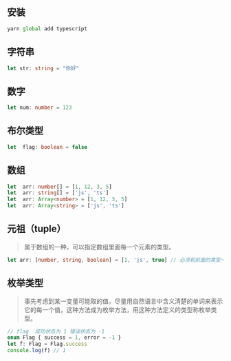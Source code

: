 ## 安装
```js
yarn global add typescript
```
## 字符串  
```ts
let str: string = "你好"
```
## 数字  
```ts
let num: number = 123
```
## 布尔类型  
```ts
let  flag: boolean = false
```
## 数组  
```ts
let  arr: number[] = [1, 12, 3, 5]
let  arr: string[] = ['js', 'ts']
let  arr: Array<number> = [1, 12, 3, 5]
let  arr: Array<string> = ['js', 'ts']
```
## 元祖（tuple）  
> 属于数组的一种，可以指定数组里面每一个元素的类型。
```ts
let arr: [number, string, boolean] = [1, 'js', true] // 必须和前面的类型一一对应
```
## 枚举类型 
> 事先考虑到某一变量可能取的值，尽量用自然语言中含义清楚的单词来表示它的每一个值，这种方法成为枚举方法，用这种方法定义的类型称枚举类型。
```ts
// flag  成功状态为 1 错误状态为 -1
enum Flag { success = 1, error = -1 }
let f: Flag = Flag.success
console.log(f) // 1
```